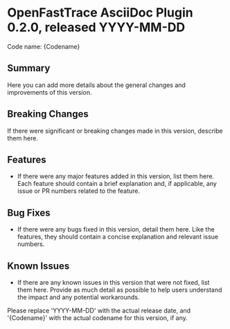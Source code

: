 # OpenFastTrace AsciiDoc Plugin 0.2.0, released YYYY-MM-DD

Code name: {Codename}

## Summary

Here you can add more details about the general changes and improvements of this version.

## Breaking Changes

If there were significant or breaking changes made in this version, describe them here.

## Features

* If there were any major features added in this version, list them here. Each feature should contain a brief explanation and, if applicable, any issue or PR numbers related to the feature.

## Bug Fixes

* If there were any bugs fixed in this version, detail them here. Like the features, they should contain a concise explanation and relevant issue numbers.

## Known Issues

* If there are any known issues in this version that were not fixed, list them here. Provide as much detail as possible to help users understand the impact and any potential workarounds.

Please replace 'YYYY-MM-DD' with the actual release date, and '{Codename}' with the actual codename for this version, if any.
